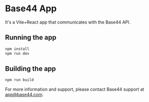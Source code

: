 # Base44 App


It's a Vite+React app that communicates with the Base44 API.

## Running the app

```bash
npm install
npm run dev
```

## Building the app

```bash
npm run build
```

For more information and support, please contact Base44 support at app@base44.com.
